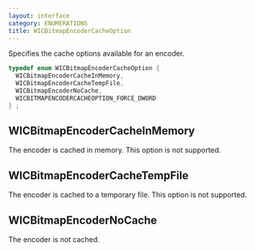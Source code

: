 ```yaml
---
layout: interface
category: ENUMERATIONS
title: WICBitmapEncoderCacheOption
---
```


Specifies the cache options available for an encoder.

```cpp
typedef enum WICBitmapEncoderCacheOption {
  WICBitmapEncoderCacheInMemory,
  WICBitmapEncoderCacheTempFile,
  WICBitmapEncoderNoCache,
  WICBITMAPENCODERCACHEOPTION_FORCE_DWORD
} ;
```

## WICBitmapEncoderCacheInMemory

The encoder is cached in memory.
This option is not supported.

## WICBitmapEncoderCacheTempFile

The encoder is cached to a temporary file.
This option is not supported.

## WICBitmapEncoderNoCache

The encoder is not cached.
